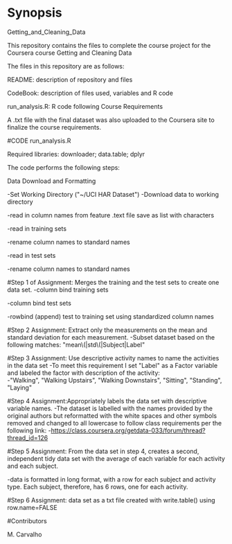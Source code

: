 # Synopsis
Getting_and_Cleaning_Data

This repository contains the files to complete the course project for the Coursera course Getting and Cleaning Data

The files in this repository are as follows:

README: description of repository and files

CodeBook: description of files used, variables and R code

run_analysis.R: R code following Course Requirements

A .txt file with the final dataset was also uploaded to the Coursera site to finalize the course requirements. 

#CODE
run_analysis.R

Required libraries: downloader; data.table; dplyr

The code performs the following steps:

Data Download and Formatting

  -Set Working Directory ("~/UCI HAR Dataset")
  -Download data to working directory
  
  -read in column names from feature .text file save as list with characters
  
  -read in training sets
  
  -rename column names to standard names
  
  -read in test sets
  
  -rename column names to standard names

#Step 1 of Assignment: Merges the training and the test sets to create one data set.
  -column bind training sets
  
  -column bind test sets
  
  -rowbind (append) test to training set using standardized column names

#Step 2 Assignment: Extract only the measurements on the mean and standard deviation for each measurement. 
  -Subset dataset based on the following matches: "mean\\(|std\\(|Subject|Label"

#Step 3 Assignment: Use descriptive activity names to name the activities in the data set
  -To meet this requirement I set "Label" as a Factor variable and labeled the factor with description of the activity:   
  -"Walking", "Walking Upstairs", "Walking Downstairs", "Sitting", "Standing", "Laying"

#Step 4 Assignment:Appropriately labels the data set with descriptive variable names. 
  -The dataset is labelled with the names provided by the original authors but reformatted with the white spaces and other symbols removed and changed to all lowercase to follow class requirements per the following link:
  -https://class.coursera.org/getdata-033/forum/thread?thread_id=126

#Step 5 Assignment: From the data set in step 4, creates a second, independent tidy data set with the average of each variable for each activity and each subject.

-data is formatted in long format, with a row for each subject and activity type. Each subject, therefore, has 6 rows, one for each activity.

#Step 6 Assignment: data set as a txt file created with write.table() using row.name=FALSE

#Contributors

M. Carvalho

